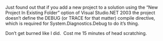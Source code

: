Just found out that if you add a new project to a solution using the
“New Project In Existing Folder” option of Visual Studio.NET 2003 the
project doesn’t define the DEBUG (or TRACE for that matter) compile
directive, which is required for System.Diagnostics.Debug to do it’s
thing.

Don’t get burned like I did.  Cost me 15 minutes of head scratching.
